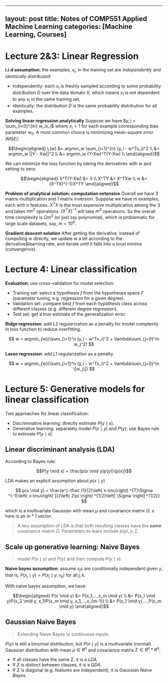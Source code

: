 <script type="text/x-mathjax-config">MathJax.Hub.Config({tex2jax: {inlineMath:[['$','$']]}});</script>
<script src='https://cdnjs.cloudflare.com/ajax/libs/mathjax/2.7.5/latest.js?config=default' async></script>

---
layout: post
title: Notes of COMP551 Applied Machine Learning
categories: [Machine Learning, Courses]
---

# Lecture 2&3: Linear Regression
**i.i.d assumption**: the examples, $x_i$, in the training set are *independently* and *identically distributed*:
- Independently: each $x_i$ is freshly sampled according to some probability distribution *D* over the data domain *X*, which means $x_i$ is not dependent to any $x_j$ in the same training set.
- Identically: the distribution *D* is the same probability distribution for all examples.

**Solving linear regression analytically**
Suppose we have $y_i = \sum_{i=0}^{m} w_ix_i$ where $x_i=1$ for each example corresponding bias parameter $w_0$. A most common choice is minimizing *mean-square error (MSE)*:

$$\begin{aligned}
L(w) &= argmin_w \sum_{i=1}^{n} (y_i - w^Tx_i)^2 \\
	 &= argmin_w ||Y - Xw||^2 \\
	 &= argmin_w (Y-Xw)^T(Y-Xw) \\
\end{aligned}$$

We can minimize the loss function by taking the derivatives with w and setting to zero:

$$\begin{aligned}
X^T(Y-Xw) &= 0 \\
X^TY &= X^TXw \\
w &= (X^TX)^{-1}X^TY
\end{aligned}$$

**Problem of analytical solution: computation extensive**
Overall we have 3 matrix multiplication and 1 matrix inversion. Suppose we have m examples, each with n features. $X^TX$ is the most expensive multiplication among the 3 and takes $nm^2$ operations. $(X^TX)^{-1}$ will take $m^3$ operations. So the overall time complexity is $\Omega{m^3}$ (or just say polynomial), which is problematic for large scale datasets, say, $m=10^6$.

**Gradient descent solution**
After getting the derivative, instead of computing $w$ directly, we update $w$ a bit according to the derivative&learning rate, and iterate until it falls into a local minima (convergence).
 
# Lecture 4: Linear classification

**Evaluation**: use cross-validation for model selection:
- Training set: select a hypothesis $f$ from the hypotheses space $F$ (parameter tuning, e.g. regression for a given degree).
- Validation set: compare best $f$ from each hypothesis class across different classes (e.g. different degree regression).
- Test set: get a true estimate of the generalization error.

**Ridge regression**: add L2 regularization as a penalty for model complexity in loss function to reduce overfitting.

$$
w = argmin_{w}(\sum_{i=1}^n (y_i - w^Tx_i)^2 + \lambda\sum_{j=0}^m w_j^2)
$$


**Lasso regression**: add L1 regularization as a penalty.

$$
w = argmin_{w}(\sum_{i=1}^n (y_i - w^Tx_i)^2 + \lambda\sum_{j=0}^m \|w_j\|)
$$

# Lecture 5: Generative models for linear classification
Two approaches for linear classification:
- Discriminative learning: directly estimate $P(y \mid x)$.
- Generative learning: separately model $P(x \mid y)$ and $P(y)$; use Bayes rule to estimate $P(y \mid x)$.

## Linear discriminant analysis (LDA)
According to Bayes rule:

$$P(y \mid x) = \frac{p(x \mid y)p(y)}{p(x)}$$

LDA makes an explicit assumption about $p(x \mid y)$

$$
p(x \mid y) = \frac{e^{-\frac {1}{2}\left( x-\mu\right) ^{T}\Sigma ^{-1}\left( x-\mu\right) }}{\left( 2\pi \right) ^{1/2}\left| \Sigma \right| ^{1/2}}
$$

which is a multivariate Gaussian with mean $\mu$ and covariance matrix $\Omega$. $x$ here is an $m*1$ vector.
> A key assumption of LDA is that both resulting classes have the **same** covariance matrix $\Omega$.
> Parameters to learn include $p(y), \mu, \Sigma$.

## Scale up generative learning: Naive Bayes
> model $P(x \mid y)$ and $P(y)$ and then compute $P(y \mid x)$.

**Naive bayes assumption**: assume $x_j$s are conditionally independent given $y$, that is, $P(x_j \mid y) = P(x_j \mid y, x_k)$ for all $j,k$.

With naive bayes assumption, we have:

$$\begin{aligned}
P(x \mid y) &= P(x_1,...,x_m \mid y) \\
			&= P(x_1 \mid y)P(x_2 \mid y, x_1)P(x_m \mid y, x_1,...,x_{m-1}) \\
			&= P(x_1 \mid y),...,P(x_m \mid y)
\end{aligned}$$

## Gaussian Naive Bayes
> Extending Naive Bayes to continuous inputs.

$P(y)$ is still a binomial distribution, but $P(x \mid y)$ is a multivariate (normal) Gaussian distribution with mean $\mu \in R^n$ and covariance matrix $\Sigma \in R^n * R^n$:
- If all classes have the same $\Sigma$, it is a *LDA*.
- If $\Sigma$ is distinct between classes, it is a *QDA*.
- If $\Sigma$ is diagonal (e.g. features are independent), it is *Gaussian Naive Bayes*.



